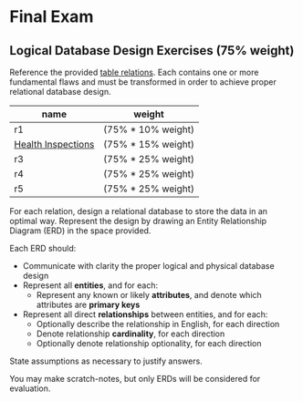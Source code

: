 # Final Exam

## Logical Database Design Exercises (75% weight)

Reference the provided [table relations](/resources/exams/final/relations/). Each contains one or more fundamental flaws and must be transformed in order to achieve proper relational database design.

name | weight
--- | ---
r1 | (75% * 10% weight)
[Health Inspections](/resources/exams/final/relations/health-inspections.md) | (75% * 15% weight)
r3 | (75% * 25% weight)
r4 | (75% * 25% weight)
r5 | (75% * 25% weight)

For each relation, design a relational database to store the data in an optimal way.
 Represent the design by drawing an Entity Relationship Diagram (ERD) in the space provided.

Each ERD should:

  + Communicate with clarity the proper logical and physical database design
  + Represent all **entities**, and for each:
    + Represent any known or likely **attributes**, and denote which attributes are **primary keys**
  + Represent all direct **relationships** between entities, and for each:
    + Optionally describe the relationship in English, for each direction
    + Denote relationship **cardinality**, for each direction
    + Optionally denote relationship optionality, for each direction

State assumptions as necessary to justify answers.

You may make scratch-notes, but only ERDs will be considered for evaluation.
